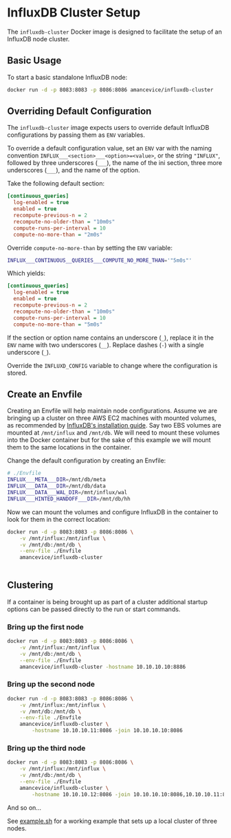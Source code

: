 # InfluxDB Cluster Setup

The `influxdb-cluster` Docker image is designed to facilitate the setup of an InfluxDB node cluster.


## Basic Usage

To start a basic standalone InfluxDB node:

```bash
docker run -d -p 8083:8083 -p 8086:8086 amancevice/influxdb-cluster
```


## Overriding Default Configuration

The `influxdb-cluster` image expects users to override default InfluxDB configurations by passing them as `ENV` variables.

To override a default configuration value, set an `ENV` var with the naming convention `INFLUX___<section>___<option>=<value>`, or the string `"INFLUX"`, followed by three underscores (`___`), the name of the ini section, three more underscores (`___`), and the name of the option.

Take the following default section:
```ini
[continuous_queries]
  log-enabled = true
  enabled = true
  recompute-previous-n = 2
  recompute-no-older-than = "10m0s"
  compute-runs-per-interval = 10
  compute-no-more-than = "2m0s"
```

Override `compute-no-more-than` by setting the `ENV` variable:

```bash
INFLUX___CONTINUOUS__QUERIES___COMPUTE_NO_MORE_THAN='"5m0s"'
```

Which yields:

```ini
[continuous_queries]
  log-enabled = true
  enabled = true
  recompute-previous-n = 2
  recompute-no-older-than = "10m0s"
  compute-runs-per-interval = 10
  compute-no-more-than = "5m0s"
```

If the section or option name contains an underscore (`_`), replace it in the `ENV` name with two underscores (`__`). Replace dashes (`-`) with a single underscore (`_`).

Override the `INFLUXD_CONFIG` variable to change where the configuration is stored.


## Create an Envfile

Creating an Envfile will help maintain node configurations. Assume we are bringing up a cluster on three AWS EC2 machines with mounted volumes, as recommended by [InfluxDB's installation guide](https://docs.influxdata.com/influxdb/v0.9/introduction/installation/#hosting-on-aws). Say two EBS volumes are mounted at `/mnt/influx` and `/mnt/db`. We will need to mount these volumes into the Docker container but for the sake of this example we will mount them to the same locations in the container.

Change the default configuration by creating an Envfile:

```bash
# ./Envfile
INFLUX___META___DIR=/mnt/db/meta
INFLUX___DATA___DIR=/mnt/db/data
INFLUX___DATA___WAL_DIR=/mnt/influx/wal
INFLUX___HINTED_HANDOFF___DIR=/mnt/db/hh
```

Now we can mount the volumes and configure InfluxDB in the container to look for them in the correct location:

```bash
docker run -d -p 8083:8083 -p 8086:8086 \
    -v /mnt/influx:/mnt/influx \
    -v /mnt/db:/mnt/db \
    --env-file ./Envfile
    amancevice/influxdb-cluster
    
```


## Clustering

If a container is being brought up as part of a cluster additional startup options can be passed directly to the run or start commands.


### Bring up the first node

```bash
docker run -d -p 8083:8083 -p 8086:8086 \
    -v /mnt/influx:/mnt/influx \
    -v /mnt/db:/mnt/db \
    --env-file ./Envfile
    amancevice/influxdb-cluster -hostname 10.10.10.10:8886
```


### Bring up the second node

```bash
docker run -d -p 8083:8083 -p 8086:8086 \
    -v /mnt/influx:/mnt/influx \
    -v /mnt/db:/mnt/db \
    --env-file ./Envfile
    amancevice/influxdb-cluster \
        -hostname 10.10.10.11:8086 -join 10.10.10.10:8086
```


### Bring up the third node

```bash
docker run -d -p 8083:8083 -p 8086:8086 \
    -v /mnt/influx:/mnt/influx \
    -v /mnt/db:/mnt/db \
    --env-file ./Envfile
    amancevice/influxdb-cluster \
        -hostname 10.10.10.12:8086 -join 10.10.10.10:8086,10.10.10.11:8086
```

And so on...

See [example.sh](./example.sh) for a working example that sets up a local cluster of three nodes.
